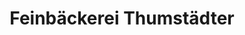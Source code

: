 ---
title: "Feinbäckerei Thumstädter"
url: /falkenstein-vogtland/feinbaeckerei-thumstaedter/
shop: Bäckerei
---